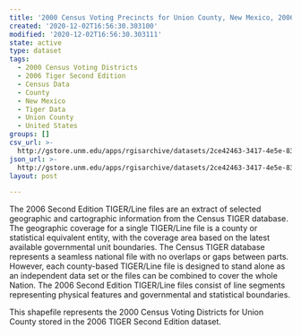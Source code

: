 ```yaml
---
title: '2000 Census Voting Precincts for Union County, New Mexico, 2006se TIGER'
created: '2020-12-02T16:56:30.303100'
modified: '2020-12-02T16:56:30.303111'
state: active
type: dataset
tags:
  - 2000 Census Voting Districts
  - 2006 Tiger Second Edition
  - Census Data
  - County
  - New Mexico
  - Tiger Data
  - Union County
  - United States
groups: []
csv_url: >-
  http://gstore.unm.edu/apps/rgisarchive/datasets/2ce42463-3417-4e5e-8364-ba334c3c5ab6/tgr2006se_unio_vtd00.derived.csv
json_url: >-
  http://gstore.unm.edu/apps/rgisarchive/datasets/2ce42463-3417-4e5e-8364-ba334c3c5ab6/tgr2006se_unio_vtd00.derived.json
layout: post

---
```

The 2006 Second Edition TIGER/Line files are an extract of selected geographic and cartographic information from the Census TIGER database.  The geographic coverage for a single TIGER/Line file is a county or statistical equivalent entity, with the coverage area based on the latest available governmental unit boundaries. The Census TIGER database represents a seamless national file with no overlaps or gaps between parts.  However, each county-based TIGER/Line file is designed to stand alone as an independent data set or the files can be combined to cover the whole Nation.  The 2006 Second Edition  TIGER/Line files consist of line segments representing physical features and governmental and statistical boundaries.  

This shapefile represents the 2000 Census Voting Districts for Union County stored in the 2006 TIGER Second Edition dataset.
